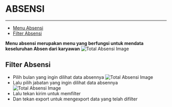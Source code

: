 # ABSENSI

---

- [Menu Absensi](#menu-absensi)
- [Filter Absensi](#filter-absensi)

<a name="menu-absensi"></a>

**Menu absensi merupakan menu yang berfungsi untuk mendata keseluruhan Absen dari karyawan**
![Total Absensi Image](/dokumentasi/menu/absensi/1.png)

<!-- ## Tambah Absensi

- Tekan tombol tambah yang terdapat di halaman proyek
- Isi lah seluruh data yang diperlukan
![Total Absensi Image](/dokumentasi/menu/absensi/2.png)
- Lalu tekan tombol simpan yang berada dibawah -->

<a name="filter-absensi"></a>

## Filter Absensi

- Pilih bulan yang ingin dilihat data absennya
![Total Absensi Image](/dokumentasi/menu/absensi/3.png)
- Lalu pilih jabatan yang ingin dilihat data absennya
![Total Absensi Image](/dokumentasi/menu/absensi/3.png)
- Lalu tekan kirim untuk memfilter
- Dan tekan export untuk mengexport data yang telah difilter
